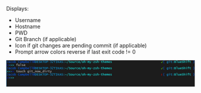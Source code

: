 Displays:
* Username
* Hostname
* PWD
* Git Branch (if applicable)
* Icon if git changes are pending commit (if applicable)
* Prompt arrow colors reverse if last exit code != 0

![BleuShift v1.0](https://raw.githubusercontent.com/JacobDCampbell/oh-my-zsh-themes/master/ScreenShots/BlueShit-1.0.jpg)